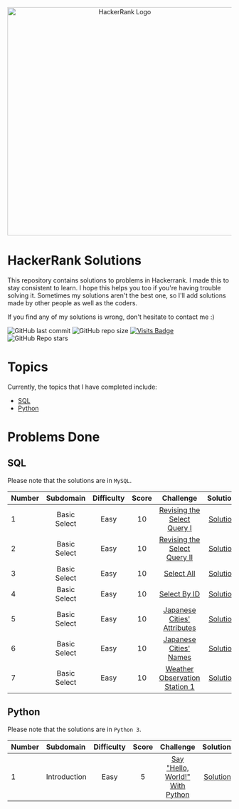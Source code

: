 <p align="center">
    <a title="hackerrank.com/yusufnurwahid" href="https://www.hackerrank.com/yusufnurwahid">
        <img width="512" alt="HackerRank Logo" src="https://hrcdn.net/community-frontend/assets/brand/logo-new-white-green-a5cb16e0ae.svg">
    </a>
</p>

# HackerRank Solutions
This repository contains solutions to problems in Hackerrank. I made this to stay consistent to learn. I hope this helps you too if you're having trouble solving it.
Sometimes my solutions aren't the best one, so I'll add solutions made by other people as well as the coders.

If you find any of my solutions is wrong, don't hesitate to contact me :)

![GitHub last commit](https://img.shields.io/github/last-commit/ynw99/HackerrankSolutions?logo=Github&style=plastic)
![GitHub repo size](https://img.shields.io/github/repo-size/ynw99/HackerrankSolutions?color=%23117A65&style=plastic)
[![Visits Badge](https://badges.pufler.dev/visits/ynw99/HackerrankSolutions?label=visits&color=cyan&style=plastic)](https://badges.pufler.dev)
![GitHub Repo stars](https://img.shields.io/github/stars/ynw99/HackerrankSolutions?color=gold&label=repo%20stars&style=plastic)

# Topics
Currently, the topics that I have completed include:
- [SQL](#SQL)
- [Python](#Python)
# Problems Done
## SQL
Please note that the solutions are in `MySQL`.

|   Number  | Subdomain     | Difficulty | Score  |             Challenge                   |           Solution    |
|   :---    | :----:        | :----:     | :----: |             :----:                      |               ---:    |
|     1     | Basic Select  | Easy       |   10   | [Revising the Select Query I][sql1]     |   [Solution][asql1]   |
|     2     | Basic Select  | Easy       |   10   | [Revising the Select Query II][sql2]    |   [Solution][asql2]   |
|     3     | Basic Select  | Easy       |   10   | [Select All][sql3]                      |   [Solution][asql3]   |
|     4     | Basic Select  | Easy       |   10   | [Select By ID][sql4]                    |   [Solution][asql4]   |
|     5     | Basic Select  | Easy       |   10   | [Japanese Cities' Attributes][sql5]     |   [Solution][asql5]   |
|     6     | Basic Select  | Easy       |   10   | [Japanese Cities' Names][sql6]          |   [Solution][asql6]   |
|     7     | Basic Select  | Easy       |   10   | [Weather Observation Station 1][sql7]   |   [Solution][asql7]   |

[sql1]: https://www.hackerrank.com/challenges/revising-the-select-query/problem
[sql2]: https://www.hackerrank.com/challenges/revising-the-select-query-2/problem
[sql3]: https://www.hackerrank.com/challenges/select-all-sql/problem
[sql4]: https://www.hackerrank.com/challenges/select-by-id/problem
[sql5]: https://www.hackerrank.com/challenges/japanese-cities-attributes/problem
[sql6]: https://www.hackerrank.com/challenges/japanese-cities-name/problem
[sql7]: https://www.hackerrank.com/challenges/weather-observation-station-1/problem
[asql1]: SQL/1.%20Basic%20Select/revising-the-select-query-I.sql
[asql2]: SQL/1.%20Basic%20Select/revising-the-select-query-II.sql
[asql3]: SQL/1.%20Basic%20Select/select-all.sql
[asql4]: SQL/1.%20Basic%20Select/select-by-id.sql
[asql5]: SQL/1.%20Basic%20Select/Japanese-cities'-attributes.sql
[asql6]: SQL/1.%20Basic%20Select/Japanese-cities'-names.sql
[asql7]: SQL/1.%20Basic%20Select/weather-observation-station-1.sql

## Python
Please note that the solutions are in `Python 3`.

|   Number  | Subdomain     | Difficulty | Score  |             Challenge                   |           Solution    |
|   :---    | :---          | :----:     | :----: |             :----:                      |               ---:    |
|     1     | Introduction  | Easy       |   5    | [Say "Hello, World!" With Python][py1]  |   [Solution][apy1]    |

[py1]: https://www.hackerrank.com/challenges/py-hello-world/problem
[apy1]: Python/1.%20Introduction/hello-world.py